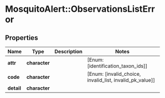 # MosquitoAlert::ObservationsListError


## Properties
Name | Type | Description | Notes
------------ | ------------- | ------------- | -------------
**attr** | **character** |  | [Enum: [identification_taxon_ids]] 
**code** | **character** |  | [Enum: [invalid_choice, invalid_list, invalid_pk_value]] 
**detail** | **character** |  | 


